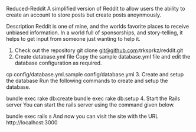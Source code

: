 Reduced-Reddit
A simplified version of Reddit to allow users the ability to create an account to store posts but create posts anoynmously.

Description
Reddit is one of mine, and the worlds favorite places to receive unbiased information. In a world full of sponsorships, and story-telling, it helps to get input from someone just wanting to help it.


1. Check out the repository
git clone git@github.com:trksprkz/reddit.git
2. Create database.yml file
Copy the sample database.yml file and edit the database configuration as required.

cp config/database.yml.sample config/database.yml
3. Create and setup the database
Run the following commands to create and setup the database.

bundle exec rake db:create
bundle exec rake db:setup
4. Start the Rails server
You can start the rails server using the command given below.

bundle exec rails s
And now you can visit the site with the URL http://localhost:3000
